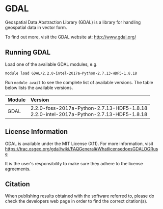 # GDAL

Geospatial Data Abstraction Library (GDAL) is a library for handling geospatial data in vector form.

To find out more, visit the GDAL website at: http://www.gdal.org/

## Running GDAL

Load one of the available GDAL modules, e.g.

    module load GDAL/2.2.0-intel-2017a-Python-2.7.13-HDF5-1.8.18

Run `module avail` to see the complete list of available versions. The table below lists the
available versions.

| Module     | Version     |
| :------------- | :------------- |
| GDAL |2.2.0-foss-2017a-Python-2.7.13-HDF5-1.8.18 <br>2.2.0-intel-2017a-Python-2.7.13-HDF5-1.8.18 <br> |


## License Information

GDAL is available under the MIT License (X11). For more information, visit https://trac.osgeo.org/gdal/wiki/FAQGeneral#WhatlicensedoesGDALOGRuse

It is the user's responsibility to make sure they adhere to the license agreements.

## Citation

When publishing results obtained with the software referred to, please do check the developers web page in order to find the correct citation(s).
